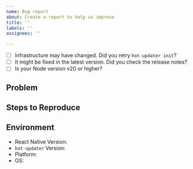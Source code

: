 ```yaml
---
name: Bug report
about: Create a report to help us improve
title: ''
labels: ''
assignees: ''

---
```


- [ ] Infrastructure may have changed. Did you retry `hot-updater init`?
- [ ] It might be fixed in the latest version. Did you check the release notes?
- [ ] Is your Node version v20 or higher?

## Problem

## Steps to Reproduce

## Environment
- React Native Version: <!-- 0.72.6 -->
- `hot-updater` Version: 
- Platform: <!-- ios, android, both -->
- OS: <!-- Windows, macos -->
